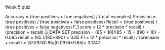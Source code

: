 Week 5 quiz

Accuracy = (true positives + true negatives) / (total examples)
Precision = (true positives) / (true positives + false positives)
Recall = (true positives) / (true positives + false negatives)
F_1  score = (2 * precision * recall) / (precision + recall)
![DATA SET](https://i.imgur.com/8SVdeC3.png)
precision = (85 + 10)/(85 + 15 + 890 + 10)  = 0.095
recall 	  = (85 )/(85+890)  = 0.85
F1 = (2 * precision * recall) / (precision + recall)
   = 2*0.0974*0.85/(0.0974+0.85)= 0.1747
<!--stackedit_data:
eyJoaXN0b3J5IjpbLTEyNjY3MDI5NzcsLTQyMTg2MzQ1NF19
-->